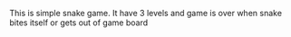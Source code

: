 This is simple snake game. It have 3 levels and game is over when snake bites itself or gets out of game board
